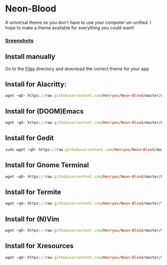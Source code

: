 # Neon-Blood
A universal theme so you don't have to use your computer un-unified. I hope to make a theme available for everything you could want! 

### [Sreenshots](https://github.com/Henryws/Neon-Blood/blob/master/screenshots/README.md#alacritty)

## Install manually
Go to the [Files](https://github.com/Henryws/Neon-Blood/tree/master/Files) directory and download the correct theme for your app

## Install for Alacritty:
```ruby
wget -qO- https://raw.githubusercontent.com/Henryws/Neon-Blood/master/Alacritty/install.sh | bash
```
## Install for (DOOM)Emacs
```ruby
wget -qO- https://raw.githubusercontent.com/Henryws/Neon-Blood/master/Emacs/install.sh | bash
```
## Install for Gedit
```ruby
sudo wget -qO- https://raw.githubusercontent.com/Henryws/Neon-Blood/master/Gedit/install.sh | bash
```
## Install for Gnome Terminal
```ruby
wget -qO- https://raw.githubusercontent.com/Henryws/Neon-Blood/master/Files/Gnome-Terminal.sh | bash
```
## Install for Termite
```ruby
wget -qO- https://raw.githubusercontent.com/Henryws/Neon-Blood/master/Termite/install.sh | bash
```
## Install for (N)Vim
```ruby
wget -qO- https://raw.githubusercontent.com/Henryws/Neon-Blood/master/Vim/install.sh | bash
```
## Install for Xresources
```ruby
wget -qO- https://raw.githubusercontent.com/Henryws/Neon-Blood/master/Xresources/install.sh | bash
```
